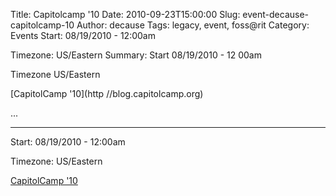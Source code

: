 Title: Capitolcamp '10
Date: 2010-09-23T15:00:00
Slug: event-decause-capitolcamp-10
Author: decause
Tags: legacy, event, foss@rit
Category: Events
Start: 08/19/2010 - 12:00am

Timezone: US/Eastern
Summary: 
	Start  08/19/2010 - 12 00am

Timezone  US/Eastern

[CapitolCamp '10](http //blog.capitolcamp.org)

 ... 

---
Start: 08/19/2010 - 12:00am

Timezone: US/Eastern

[CapitolCamp '10](http://blog.capitolcamp.org)

